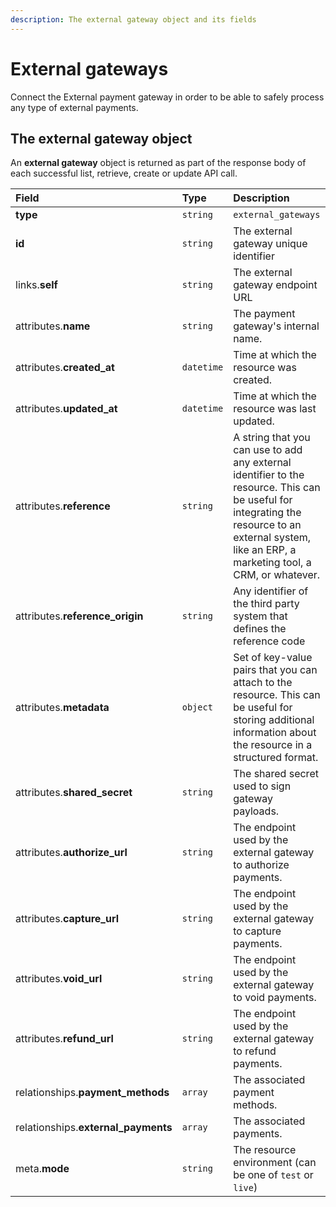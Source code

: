 ```yaml
---
description: The external gateway object and its fields
---
```


# External gateways

Connect the External payment gateway in order to be able to safely process any type of external payments.

## The external gateway object

An **external gateway** object is returned as part of the response body of each successful list, retrieve, create or update API call.

| Field | Type | Description |
| :--- | :--- | :--- |
| **type** | `string` | `external_gateways` |
| **id** | `string` | The external gateway unique identifier |
| links.**self** | `string` | The external gateway endpoint URL |
| attributes.**name** | `string` | The payment gateway's internal name. |
| attributes.**created\_at** | `datetime` | Time at which the resource was created. |
| attributes.**updated\_at** | `datetime` | Time at which the resource was last updated. |
| attributes.**reference** | `string` | A string that you can use to add any external identifier to the resource. This can be useful for integrating the resource to an external system, like an ERP, a marketing tool, a CRM, or whatever. |
| attributes.**reference\_origin** | `string` | Any identifier of the third party system that defines the reference code |
| attributes.**metadata** | `object` | Set of key-value pairs that you can attach to the resource. This can be useful for storing additional information about the resource in a structured format. |
| attributes.**shared\_secret** | `string` | The shared secret used to sign gateway payloads. |
| attributes.**authorize\_url** | `string` | The endpoint used by the external gateway to authorize payments. |
| attributes.**capture\_url** | `string` | The endpoint used by the external gateway to capture payments. |
| attributes.**void\_url** | `string` | The endpoint used by the external gateway to void payments. |
| attributes.**refund\_url** | `string` | The endpoint used by the external gateway to refund payments. |
| relationships.**payment\_methods** | `array` | The associated payment methods. |
| relationships.**external\_payments** | `array` | The associated payments. |
| meta.**mode** | `string` | The resource environment \(can be one of `test` or `live`\) |

